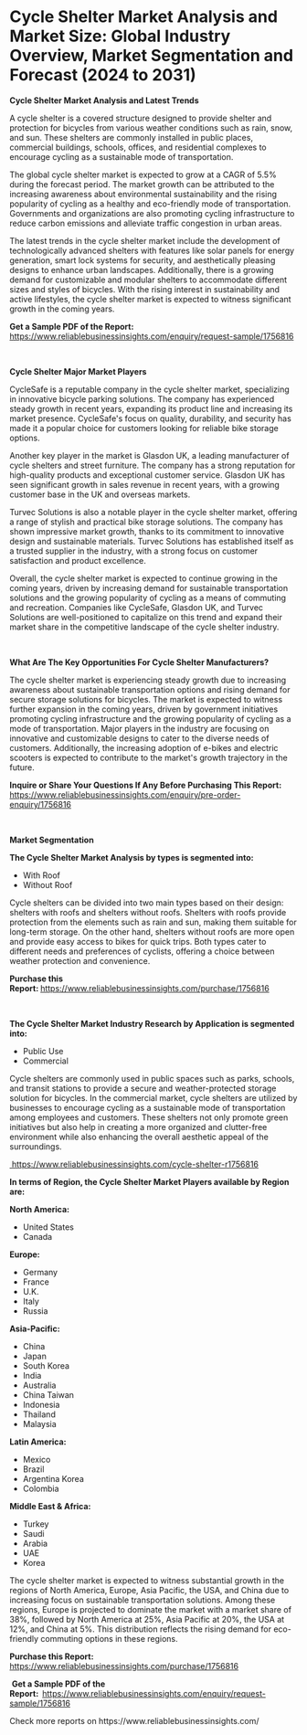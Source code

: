 <p><h1>Cycle Shelter Market Analysis and Market Size: Global Industry Overview, Market Segmentation and Forecast (2024 to 2031)</h1></p><p><strong>Cycle Shelter Market Analysis and Latest Trends</strong></p>
<p><p>A cycle shelter is a covered structure designed to provide shelter and protection for bicycles from various weather conditions such as rain, snow, and sun. These shelters are commonly installed in public places, commercial buildings, schools, offices, and residential complexes to encourage cycling as a sustainable mode of transportation.</p><p>The global cycle shelter market is expected to grow at a CAGR of 5.5% during the forecast period. The market growth can be attributed to the increasing awareness about environmental sustainability and the rising popularity of cycling as a healthy and eco-friendly mode of transportation. Governments and organizations are also promoting cycling infrastructure to reduce carbon emissions and alleviate traffic congestion in urban areas.</p><p>The latest trends in the cycle shelter market include the development of technologically advanced shelters with features like solar panels for energy generation, smart lock systems for security, and aesthetically pleasing designs to enhance urban landscapes. Additionally, there is a growing demand for customizable and modular shelters to accommodate different sizes and styles of bicycles. With the rising interest in sustainability and active lifestyles, the cycle shelter market is expected to witness significant growth in the coming years.</p></p>
<p><strong>Get a Sample PDF of the Report:&nbsp;</strong> <a href="https://www.reliablebusinessinsights.com/enquiry/request-sample/1756816">https://www.reliablebusinessinsights.com/enquiry/request-sample/1756816</a></p>
<p>&nbsp;</p>
<p><strong>Cycle Shelter Major Market Players</strong></p>
<p><p>CycleSafe is a reputable company in the cycle shelter market, specializing in innovative bicycle parking solutions. The company has experienced steady growth in recent years, expanding its product line and increasing its market presence. CycleSafe's focus on quality, durability, and security has made it a popular choice for customers looking for reliable bike storage options.</p><p>Another key player in the market is Glasdon UK, a leading manufacturer of cycle shelters and street furniture. The company has a strong reputation for high-quality products and exceptional customer service. Glasdon UK has seen significant growth in sales revenue in recent years, with a growing customer base in the UK and overseas markets.</p><p>Turvec Solutions is also a notable player in the cycle shelter market, offering a range of stylish and practical bike storage solutions. The company has shown impressive market growth, thanks to its commitment to innovative design and sustainable materials. Turvec Solutions has established itself as a trusted supplier in the industry, with a strong focus on customer satisfaction and product excellence.</p><p>Overall, the cycle shelter market is expected to continue growing in the coming years, driven by increasing demand for sustainable transportation solutions and the growing popularity of cycling as a means of commuting and recreation. Companies like CycleSafe, Glasdon UK, and Turvec Solutions are well-positioned to capitalize on this trend and expand their market share in the competitive landscape of the cycle shelter industry.</p></p>
<p>&nbsp;</p>
<p><strong>What Are The Key Opportunities For Cycle Shelter Manufacturers?</strong></p>
<p><p>The cycle shelter market is experiencing steady growth due to increasing awareness about sustainable transportation options and rising demand for secure storage solutions for bicycles. The market is expected to witness further expansion in the coming years, driven by government initiatives promoting cycling infrastructure and the growing popularity of cycling as a mode of transportation. Major players in the industry are focusing on innovative and customizable designs to cater to the diverse needs of customers. Additionally, the increasing adoption of e-bikes and electric scooters is expected to contribute to the market's growth trajectory in the future.</p></p>
<p><strong>Inquire or Share Your Questions If Any Before Purchasing This Report:</strong> <a href="https://www.reliablebusinessinsights.com/enquiry/pre-order-enquiry/1756816">https://www.reliablebusinessinsights.com/enquiry/pre-order-enquiry/1756816</a></p>
<p>&nbsp;</p>
<p><strong>Market Segmentation</strong></p>
<p><strong>The Cycle Shelter Market Analysis by types is segmented into:</strong></p>
<p><ul><li>With Roof</li><li>Without Roof</li></ul></p>
<p><p>Cycle shelters can be divided into two main types based on their design: shelters with roofs and shelters without roofs. Shelters with roofs provide protection from the elements such as rain and sun, making them suitable for long-term storage. On the other hand, shelters without roofs are more open and provide easy access to bikes for quick trips. Both types cater to different needs and preferences of cyclists, offering a choice between weather protection and convenience.</p></p>
<p><strong>Purchase this Report:&nbsp;</strong><a href="https://www.reliablebusinessinsights.com/purchase/1756816">https://www.reliablebusinessinsights.com/purchase/1756816</a></p>
<p>&nbsp;</p>
<p><strong>The Cycle Shelter Market Industry Research by Application is segmented into:</strong></p>
<p><ul><li>Public Use</li><li>Commercial</li></ul></p>
<p><p>Cycle shelters are commonly used in public spaces such as parks, schools, and transit stations to provide a secure and weather-protected storage solution for bicycles. In the commercial market, cycle shelters are utilized by businesses to encourage cycling as a sustainable mode of transportation among employees and customers. These shelters not only promote green initiatives but also help in creating a more organized and clutter-free environment while also enhancing the overall aesthetic appeal of the surroundings.</p></p>
<p><a href="https://www.reliablebusinessinsights.com/cycle-shelter-r1756816">&nbsp;https://www.reliablebusinessinsights.com/cycle-shelter-r1756816</a></p>
<p><strong>In terms of Region, the Cycle Shelter Market Players available by Region are:</strong></p>
<p>
    <p> <strong> North America: </strong>
        <ul>
            <li>United States</li>
            <li>Canada</li>
        </ul>
        </p> 
    <p> <strong> Europe: </strong>
        <ul>
            <li>Germany</li>
            <li>France</li>
            <li>U.K.</li>
            <li>Italy</li>
            <li>Russia</li>
        </ul>
        </p> 
    <p> <strong> Asia-Pacific: </strong>
        <ul>
            <li>China</li>
            <li>Japan</li>
            <li>South Korea</li>
            <li>India</li>
            <li>Australia</li>
            <li>China Taiwan</li>
            <li>Indonesia</li>
            <li>Thailand</li>
            <li>Malaysia</li>
        </ul>
        </p> 
    <p> <strong> Latin America: </strong>
        <ul>
            <li>Mexico</li>
            <li>Brazil</li>
            <li>Argentina Korea</li>
            <li>Colombia</li>
        </ul>
        </p> 
    <p> <strong> Middle East & Africa: </strong>
        <ul>
            <li>Turkey</li>
            <li>Saudi</li>
            <li>Arabia</li>
            <li>UAE</li>
            <li>Korea</li>
        </ul>
    </p>
    </p>
<p><p>The cycle shelter market is expected to witness substantial growth in the regions of North America, Europe, Asia Pacific, the USA, and China due to increasing focus on sustainable transportation solutions. Among these regions, Europe is projected to dominate the market with a market share of 38%, followed by North America at 25%, Asia Pacific at 20%, the USA at 12%, and China at 5%. This distribution reflects the rising demand for eco-friendly commuting options in these regions.</p></p>
<p><strong>Purchase this Report: </strong><a href="https://www.reliablebusinessinsights.com/purchase/1756816">https://www.reliablebusinessinsights.com/purchase/1756816</a></p>
<p>&nbsp;<strong>Get a Sample PDF of the Report:&nbsp;&nbsp;</strong><a href="https://www.reliablebusinessinsights.com/enquiry/request-sample/1756816">https://www.reliablebusinessinsights.com/enquiry/request-sample/1756816</a></p>
<p><strong></strong></p>
<p>Check more reports on https://www.reliablebusinessinsights.com/</p>